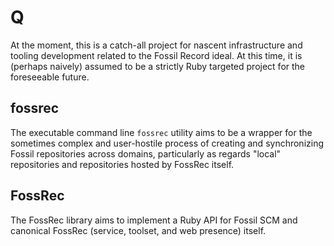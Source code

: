 # Q
 
At the moment, this is a catch-all project for nascent infrastructure and
tooling development related to the Fossil Record ideal.  At this time, it is
(perhaps naively) assumed to be a strictly Ruby targeted project for the
foreseeable future.
 
## fossrec

The executable command line `fossrec` utility aims to be a wrapper for the
sometimes complex and user-hostile process of creating and synchronizing Fossil
repositories across domains, particularly as regards "local" repositories and
repositories hosted by FossRec itself.
 
## FossRec

The FossRec library aims to implement a Ruby API for Fossil SCM and canonical
FossRec (service, toolset, and web presence) itself.
